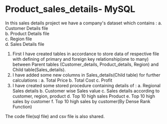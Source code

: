 # Product_sales_details- MySQL 

In this sales details project we have a company's dataset which contains :
  a. Customer Details file   
  b. Product Details file  
  c. Region file  
  d. Sales Details file
  
1. First I have created tables in accordance to store data of respective 
   file with defining of primary and foreign key relationship(one to many)
   between Parent tables (Customer_details, Product_details, Region) and 
   Child table(Sales_details).
2. I have added some new columns in Sales_details(Child table) for further calculations :
    a. Total Price
    b. Total Cost
    c. Profit
3. I have created some stored procedure containing details of :
    a. Regional Sales details
    b. Customer wise Sales value
    c. Sales details according to customer, region, product
    d. Top 10 high sales Product
    e. Top 10 high sales by customer 
    f. Top 10 high sales by customer(By Dense Rank Function)
    
The code file(sql file) and csv file is also shared.

